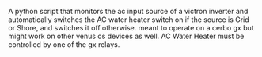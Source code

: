 A python script that monitors the ac input source of a victron inverter and automatically switches the AC water heater switch on if the source is Grid or Shore, and switches it off otherwise. meant to operate on a cerbo gx but might work on other venus os devices as well. AC Water Heater must be controlled by one of the gx relays.
